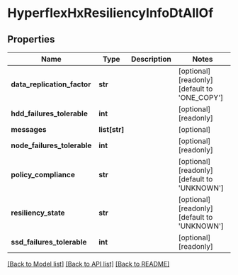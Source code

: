 # HyperflexHxResiliencyInfoDtAllOf

## Properties
Name | Type | Description | Notes
------------ | ------------- | ------------- | -------------
**data_replication_factor** | **str** |  | [optional] [readonly] [default to 'ONE_COPY']
**hdd_failures_tolerable** | **int** |  | [optional] [readonly] 
**messages** | **list[str]** |  | [optional] 
**node_failures_tolerable** | **int** |  | [optional] [readonly] 
**policy_compliance** | **str** |  | [optional] [readonly] [default to 'UNKNOWN']
**resiliency_state** | **str** |  | [optional] [readonly] [default to 'UNKNOWN']
**ssd_failures_tolerable** | **int** |  | [optional] [readonly] 

[[Back to Model list]](../README.md#documentation-for-models) [[Back to API list]](../README.md#documentation-for-api-endpoints) [[Back to README]](../README.md)


